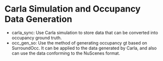 # Carla Simulation and Occupancy Data Generation
* carla_sync: Use Carla simulation to store data that can be converted into occupancy ground truth.
* occ_gen_so: Use the method of generating occupancy gt based on SurroundOcc. It can be applied to the data generated by Carla, and also can use the data conforming to the NuScenes format.
 
